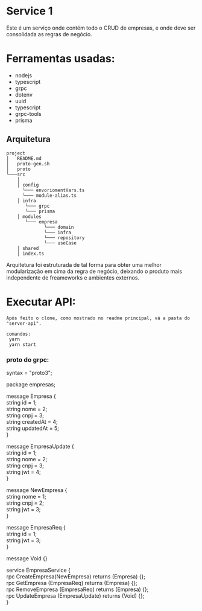 # Service 1

  Este é um serviço onde contém todo o CRUD de empresas, e onde deve ser consolidada as regras de negócio.
  
  # Ferramentas usadas:
  
   - nodejs
   - typescript
   - grpc
   - dotenv
   - uuid
   - typescript
   - grpc-tools
   - prisma

## Arquitetura

```
project
│   README.md
│   proto-gen.sh
│   proto  
└───src
    │
    │ config
      └─── envoriomentVars.ts
      └─── module-alias.ts
    │ infra
       └─── grpc
       └─── prisma
    │ modules
       └─── empresa
              └─── domain
              └─── infra
              └─── repository
              └─── useCase
    │ shared
    │ index.ts
```
    
Arquitetura foi estruturada de tal forma para obter uma melhor modularização em cima da regra de negócio, deixando o produto 
mais independente de freameworks e ambientes externos.

# Executar API: 
    Após feito o clone, como mostrado no readme principal, vá a pasta do "server-api".
    
    comandos:
     yarn
     yarn start
     
### proto do grpc:
  syntax = "proto3";

package empresas;

message Empresa {<br /> 
   string id = 1;<br /> 
   string nome = 2;<br /> 
   string cnpj = 3;<br /> 
   string createdAt = 4;<br /> 
   string updatedAt = 5;<br /> 
}<br /> 

message EmpresaUpdate {<br /> 
  string id = 1;<br /> 
  string nome = 2;<br /> 
  string cnpj = 3;<br /> 
  string jwt = 4;<br /> 
}

message NewEmpresa {<br /> 
   string nome = 1;<br /> 
   string cnpj = 2;<br /> 
   string jwt = 3;<br /> 
}


message EmpresaReq {<br /> 
   string id = 1;<br /> 
   string jwt = 3;<br /> 
}

message Void {}

service EmpresaService {<br /> 
    rpc CreateEmpresa(NewEmpresa) returns (Empresa) {};<br /> 
    rpc GetEmpresa (EmpresaReq) returns (Empresa) {};<br /> 
    rpc RemoveEmpresa (EmpresaReq) returns (Empresa) {};<br /> 
    rpc UpdateEmpresa (EmpresaUpdate) returns (Void) {};<br /> 
}<br /> 
